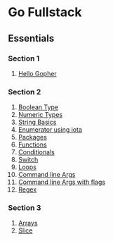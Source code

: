 # Go Fullstack
## Essentials
### Section 1
1. [Hello Gopher](essentials/section1/hellogopher.go)

### Section 2
1. [Boolean Type](essentials/section2/lightswitch.go)
2. [Numeric Types](essentials/section2/declarenumerics.go)
3. [String Basics](essentials/section2/stringbasics.go)
4. [Enumerator using iota](#)
5. [Packages](#)
6. [Functions]()
7. [Conditionals]()
8. [Switch]()
9. [Loops]()
10. [Command line Args]()
11. [Command line Args with flags]()
12. [Regex]()

### Section 3
1. [Arrays]()
2. [Slice]()